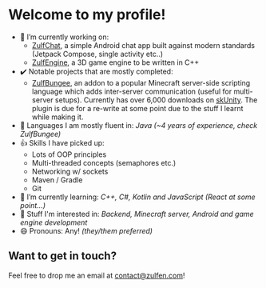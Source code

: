 # Welcome to my profile! 

- 🔭 I’m currently working on:
  - [ZulfChat](https://github.com/Zulfen/ZulfChat), a simple Android chat app built against modern standards (Jetpack Compose, single activity etc..)
  - [ZulfEngine](https://github.com/Zulfen/ZulfEnginePlusPlus), a 3D game engine to be written in C++
- ✔️ Notable projects that are mostly completed:
  - [ZulfBungee](https://github.com/Zulfen/ZulfBungee), an addon to a popular Minecraft server-side scripting language which adds inter-server communication (useful for multi-server setups). Currently has over 6,000 downloads on [skUnity](https://forums.skunity.com/resources/zulfbungee.1474/). The plugin is due for a re-write at some point due to the stuff I learnt while making it.
- 📗 Languages I am mostly fluent in: *Java (~4 years of experience, check ZulfBungee)*
- 👍 Skills I have picked up:
    - Lots of OOP principles
    - Multi-threaded concepts (semaphores etc.)
    - Networking w/ sockets
    - Maven / Gradle
    - Git
- 🌱 I’m currently learning: *C++, C#, Kotlin and JavaScript (React at some point...)*
- 🤔 Stuff I'm interested in: *Backend, Minecraft server, Android and game engine development*
- 😄 Pronouns: Any! *(they/them preferred)*

## Want to get in touch?
Feel free to drop me an email at contact@zulfen.com!
